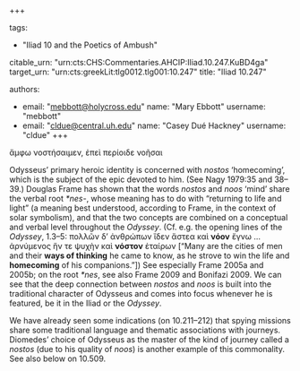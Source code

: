 +++

tags:
- "Iliad 10 and the Poetics of Ambush"

citable_urn: "urn:cts:CHS:Commentaries.AHCIP:Iliad.10.247.KuBD4ga"
target_urn: "urn:cts:greekLit:tlg0012.tlg001:10.247"
title: "Iliad 10.247"

authors:
- email: "mebbott@holycross.edu"
  name: "Mary Ebbott"
  username: "mebbott"
- email: "cldue@central.uh.edu"
  name: "Casey Dué Hackney"
  username: "cldue"
+++

<p>ἄμφω νοστήσαιμεν, ἐπεὶ περίοιδε νοῆσαι</p><p>Odysseus’ primary heroic identity is concerned with <em>nostos</em> ‘homecoming’, which is the subject of the epic devoted to him. (See Nagy 1979:35 and 38–39.) Douglas Frame has shown that the words <em>nostos</em> and <em>noos</em> ‘mind’ share the verbal root <em>*nes-</em>, whose meaning has to do with “returning to life and light” (a meaning best understood, according to Frame, in the context of solar symbolism), and that the two concepts are combined on a conceptual and verbal level throughout the <em>Odyssey</em>. (Cf. e.g. the opening lines of the <em>Odyssey</em>, 1.3–5: πολλῶν δ’ ἀνθρώπων ἴδεν ἄστεα καὶ <strong>νόον</strong> ἔγνω … ἀρνύμενος ἥν τε ψυχὴν καὶ <strong>νόστον</strong> ἑταίρων [“Many are the cities of men and their <strong>ways of thinking</strong> he came to know, as he strove to win the life and <strong>homecoming</strong> of his companions.”]) See especially Frame 2005a and 2005b; on the root <em>*nes</em>, see also Frame 2009 and Bonifazi 2009. We can see that the deep connection between <em>nostos</em> and <em>noos</em> is built into the traditional character of Odysseus and comes into focus whenever he is featured, be it in the Iliad or the <em>Odyssey</em>.</p><p>We have already seen some indications (on 10.211–212) that spying missions share some traditional language and thematic associations with journeys. Diomedes’ choice of Odysseus as the master of the kind of journey called a <em>nostos</em> (due to his quality of <em>noos</em>) is another example of this commonality. See also below on 10.509.  </p>